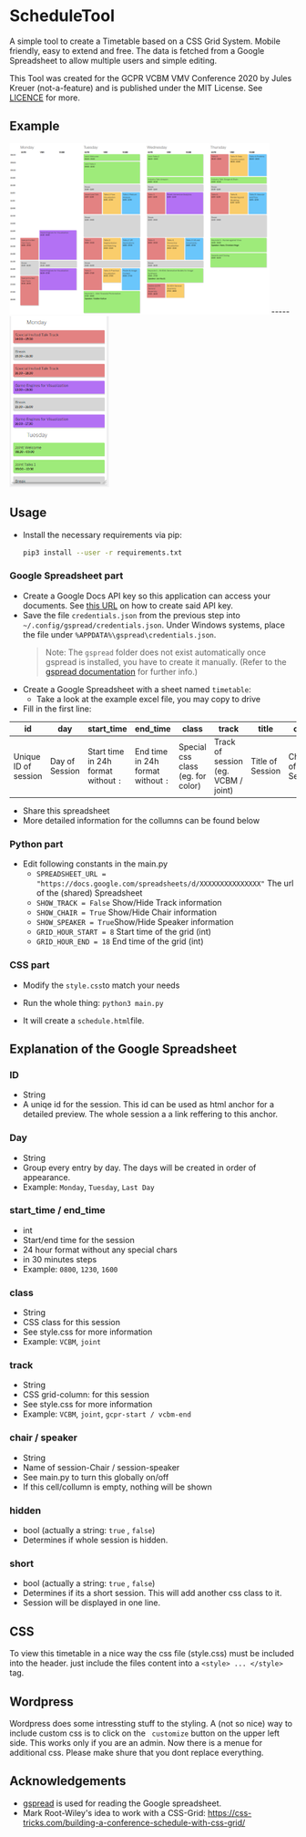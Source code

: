 # ScheduleTool
A simple tool to create a Timetable based on a CSS Grid System. Mobile friendly, easy to extend and free.
The data is fetched from a Google Spreadsheet to allow multiple users and simple editing.

This Tool was created for the GCPR VCBM VMV Conference 2020 by Jules Kreuer (not-a-feature) and is published under the MIT License. See <a href="LICENSE">LICENCE</a> for more.

## Example
<img src="example.png" height=300></img> -----  <img src="example_mobile.png" height=300></img>
## Usage 
- Install the necessary requirements via pip:
    ```bash
    pip3 install --user -r requirements.txt
    ```
### Google Spreadsheet part
- Create a Google Docs API key so this application can access your documents. 
See [this URL](https://developers.google.com/sheets/api/quickstart/python) on how to create said API key.
- Save the file `credentials.json` from the previous step into `~/.config/gspread/credentials.json`. Under Windows systems, place the file under `%APPDATA%\gspread\credentials.json`.
    > Note: The `gspread` folder does not exist automatically once gspread is installed, you have to create it manually.
(Refer to the [gspread documentation](https://gspread.readthedocs.io/en/latest/) for further info.)
- Create a Google Spreadsheet with a sheet named `timetable`:
    - Take a look at the example excel file, you may copy to drive
- Fill in the first line:


| id                   | day            | start_time                           | end_time                           | class                             | track                               | title            | chair            | speaker            | hidden              | short              |
| -------------------- | -------------- | ------------------------------------ | ---------------------------------- | --------------------------------- | ----------------------------------- | ---------------- | ---------------- | ------------------ | ------------------- | ------------------ |
| Unique ID of session | Day of Session | Start time in 24h format without `:` | End time in 24h format without `:` | Special css class (eg. for color) | Track of session (eg. VCBM / joint) | Title of Session | Chair of Session | Speaker of Session | hidden (true/false) | short (true/false) |
- Share this spreadsheet
- More detailed information for the collumns can be found below
### Python part
- Edit following constants in the main.py
    -  `SPREADSHEET_URL = "https://docs.google.com/spreadsheets/d/XXXXXXXXXXXXXXX"` The url of the (shared) Spreadsheet
    - `SHOW_TRACK = False` Show/Hide Track information
    - `SHOW_CHAIR = True` Show/Hide Chair information
    - `SHOW_SPEAKER = True`Show/Hide Speaker information
    - `GRID_HOUR_START = 8` Start time of the grid (int)
    - `GRID_HOUR_END = 18` End time of the grid (int)
### CSS part
- Modify the `style.css`to match your needs

- Run the whole thing: `python3 main.py`
- It will create a `schedule.html`file.

## Explanation of the Google Spreadsheet
### ID
- String
- A uniqe id for the session. This id can be used as html anchor for a detailed preview. The whole session a a link reffering to this anchor.
### Day
- String
- Group every entry by day. The days will be created in order of appearance.
- Example: `Monday`,  `Tuesday`, `Last Day`

### start_time / end_time
- int
- Start/end time for the session
- 24 hour format without any special chars
- in 30 minutes steps
- Example: `0800`, `1230`, `1600`

### class
- String
- CSS class for this session
- See style.css for more information
- Example: `VCBM`, `joint`

### track
- String
- CSS grid-column: for this session
- See style.css for more information
- Example: `VCBM`, `joint`, `gcpr-start / vcbm-end`

### chair / speaker
- String
- Name of session-Chair / session-speaker
- See main.py to turn this globally on/off
- If this cell/collumn is empty, nothing will be shown

### hidden
- bool (actually a string: `true` , `false`)
- Determines if whole session is hidden.

### short
- bool (actually a string: `true` , `false`)
- Determines if its a short session. This will add another css class to it.
- Session will be displayed in one line.

## CSS
To view this timetable in a nice way the css file (style.css) must be included into the header.
just include the files content into a `<style> ... </style>` tag.

## Wordpress
Wordpress does some intressting stuff to the styling.
A (not so nice) way to include custom css is to click on the ` customize` button on the upper left side. This works only if you are an admin. Now there is a menue for additional css. Please make shure that you dont replace everything.

## Acknowledgements
- [gspread](https://github.com/burnash/gspread) is used for reading the Google spreadsheet.
- Mark Root-Wiley's idea to work with a CSS-Grid: https://css-tricks.com/building-a-conference-schedule-with-css-grid/

